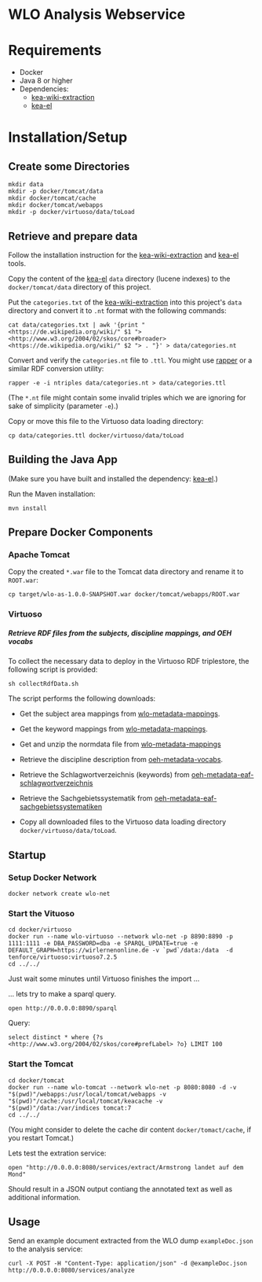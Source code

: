 # WLO Analysis Webservice

# Requirements

- Docker
- Java 8 or higher
- Dependencies:
	- [kea-wiki-extraction](https://github.com/yovisto/kea-wiki-extraction)
	- [kea-el](https://github.com/yovisto/kea-el)


# Installation/Setup

## Create some Directories

```
mkdir data
mkdir -p docker/tomcat/data
mkdir docker/tomcat/cache
mkdir docker/tomcat/webapps
mkdir -p docker/virtuoso/data/toLoad
```

## Retrieve and prepare data

Follow the installation instruction for the [kea-wiki-extraction](https://github.com/yovisto/kea-wiki-extraction) and [kea-el](https://github.com/yovisto/kea-el) tools.


Copy the content of the [kea-el](https://github.com/yovisto/kea-el)  ```data```  directory (lucene indexes) to the ```docker/tomcat/data``` directory of this project.

Put the ```categories.txt``` of the [kea-wiki-extraction](https://github.com/yovisto/kea-wiki-extraction) into this project's ```data``` directory and convert it to ```.nt``` format with the following commands:

```
cat data/categories.txt | awk '{print "<https://de.wikipedia.org/wiki/" $1 "> <http://www.w3.org/2004/02/skos/core#broader> <https://de.wikipedia.org/wiki/" $2 "> . "}' > data/categories.nt
```

Convert and verify the ```categories.nt``` file to ```.ttl```. You might use [rapper](http://librdf.org/raptor/rapper.html) or a similar RDF conversion utility:

```
rapper -e -i ntriples data/categories.nt > data/categories.ttl
```

(The ```*.nt``` file might contain some invalid triples which we are ignoring for sake of simplicity (parameter ```-e```).)

Copy or move this file to the Virtuoso data loading directory:

```
cp data/categories.ttl docker/virtuoso/data/toLoad
```

## Building the Java App

(Make sure you have built and installed the dependency: [kea-el](https://github.com/yovisto/kea-el).)

Run the Maven installation:

	mvn install 


## Prepare Docker Components

### Apache Tomcat

Copy the created ```*.war``` file to the Tomcat data directory and rename it to ```ROOT.war```:

```
cp target/wlo-as-1.0.0-SNAPSHOT.war docker/tomcat/webapps/ROOT.war
```

### Virtuoso 
##### Retrieve RDF files from the subjects, discipline mappings, and OEH vocabs


To collect the necessary data to deploy in the Virtuoso RDF triplestore, the following script is provided:

```
sh collectRdfData.sh
```

The script performs the following downloads:

* Get the subject area mappings from [wlo-metadata-mappings](https://github.com/yovisto/wlo-metadata-mappings).
<!-- 
```
wget https://raw.githubusercontent.com/yovisto/wlo-metadata-mappings/main/subjectAreas/subjectAreasMapping.ttl
```
-->

* Get the keyword mappings from [wlo-metadata-mappings](https://github.com/yovisto/wlo-metadata-mappings).

<!-- 
```
wget https://github.com/yovisto/wlo-metadata-mappings/raw/main/keywords/keywordMapping.ttl
```
-->

* Get and unzip the normdata file from [wlo-metadata-mappings](https://github.com/yovisto/wlo-metadata-mappings)

<!-- 
```
wget https://github.com/yovisto/wlo-metadata-mappings/raw/main/normdata/normdata.ttl.zip
unzip normdata.ttl.zip
```
-->

* Retrieve the discipline description from [oeh-metadata-vocabs](https://github.com/openeduhub/oeh-metadata-vocabs).

<!-- 
```
wget https://raw.githubusercontent.com/openeduhub/oeh-metadata-vocabs/master/discipline.ttl
```
-->

* Retrieve the Schlagwortverzeichnis (keywords) from [oeh-metadata-eaf-schlagwortverzeichnis](https://github.com/openeduhub/oeh-metadata-eaf-schlagwortverzeichnis)

<!-- 
```
wget https://raw.githubusercontent.com/openeduhub/oeh-metadata-eaf-schlagwortverzeichnis/main/data/eaf-graph-by-subject-all.ttl
```
-->

* Retrieve the Sachgebietssystematik from [oeh-metadata-eaf-sachgebietssystematiken](https://github.com/openeduhub/oeh-metadata-eaf-sachgebietssystematiken)

<!-- 
```
wget https://raw.githubusercontent.com/openeduhub/oeh-metadata-eaf-sachgebietssystematiken/master/eaf-sachgebietssystematik-all.ttl
```
-->

* Copy all downloaded files to the Virtuoso data loading directory ```docker/virtuoso/data/toLoad```. 

<!-- 
```
cp subjectAreasMapping.ttl docker/virtuoso/data/toLoad
cp keywordMapping.ttl docker/virtuoso/data/toLoad
cp normdata.ttl docker/virtuoso/data/toLoad
cp discipline.ttl docker/virtuoso/data/toLoad
cp eaf-graph-by-subject-all.ttl docker/virtuoso/data/toLoad
cp eaf-sachgebietssystematik-all.ttl docker/virtuoso/data/toLoad

```
-->

## Startup

### Setup Docker Network

```
docker network create wlo-net
```

### Start the Vituoso

```
cd docker/virtuoso
docker run --name wlo-virtuoso --network wlo-net -p 8890:8890 -p 1111:1111 -e DBA_PASSWORD=dba -e SPARQL_UPDATE=true -e DEFAULT_GRAPH=https://wirlernenonline.de -v `pwd`/data:/data  -d tenforce/virtuoso:virtuoso7.2.5
cd ../../
```
Just wait some minutes until Virtuoso finishes the import ...

... lets try to make a sparql query. 

```
open http://0.0.0.0:8890/sparql
```

Query:
```
select distinct * where {?s <http://www.w3.org/2004/02/skos/core#prefLabel> ?o} LIMIT 100
```

### Start the Tomcat


```
cd docker/tomcat
docker run --name wlo-tomcat --network wlo-net -p 8080:8080 -d -v "$(pwd)"/webapps:/usr/local/tomcat/webapps -v "$(pwd)"/cache:/usr/local/tomcat/keacache -v "$(pwd)"/data:/var/indices tomcat:7
cd ../../
```

(You might consider to delete the cache dir content ```docker/tomact/cache```, if you restart Tomcat.)

Lets test the extration service:

```
open "http://0.0.0.0:8080/services/extract/Armstrong landet auf dem Mond"
```

Should result in a JSON output contiang the annotated text as well as additional   information.


## Usage

Send an example document extracted from the WLO dump ```exampleDoc.json``` to the analysis service:

```
curl -X POST -H "Content-Type: application/json" -d @exampleDoc.json http://0.0.0.0:8080/services/analyze
```
